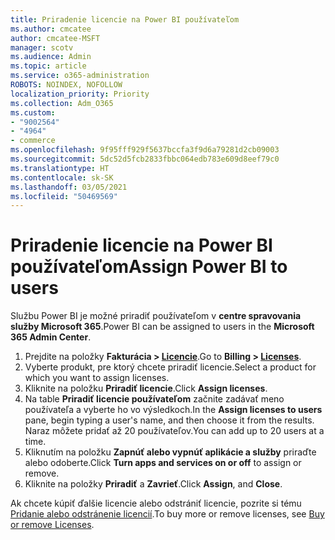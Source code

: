 ```yaml
---
title: Priradenie licencie na Power BI používateľom
ms.author: cmcatee
author: cmcatee-MSFT
manager: scotv
ms.audience: Admin
ms.topic: article
ms.service: o365-administration
ROBOTS: NOINDEX, NOFOLLOW
localization_priority: Priority
ms.collection: Adm_O365
ms.custom:
- "9002564"
- "4964"
- commerce
ms.openlocfilehash: 9f95fff929f5637bccfa3f9d6a79281d2cb09003
ms.sourcegitcommit: 5dc52d5fcb2833fbbc064edb783e609d8eef79c0
ms.translationtype: HT
ms.contentlocale: sk-SK
ms.lasthandoff: 03/05/2021
ms.locfileid: "50469569"
---
```

# <a name="assign-power-bi-to-users"></a><span data-ttu-id="65366-102">Priradenie licencie na Power BI používateľom</span><span class="sxs-lookup"><span data-stu-id="65366-102">Assign Power BI to users</span></span>

<span data-ttu-id="65366-103">Službu Power BI je možné priradiť používateľom v **centre spravovania služby Microsoft 365**.</span><span class="sxs-lookup"><span data-stu-id="65366-103">Power BI can be assigned to users in the **Microsoft 365 Admin Center**.</span></span>  

1. <span data-ttu-id="65366-104">Prejdite na položky **Fakturácia > [Licencie](https://go.microsoft.com/fwlink/p/?linkid=842264)**.</span><span class="sxs-lookup"><span data-stu-id="65366-104">Go to **Billing > [Licenses](https://go.microsoft.com/fwlink/p/?linkid=842264)**.</span></span>
2. <span data-ttu-id="65366-105">Vyberte produkt, pre ktorý chcete priradiť licencie.</span><span class="sxs-lookup"><span data-stu-id="65366-105">Select a product for which you want to assign licenses.</span></span>
3. <span data-ttu-id="65366-106">Kliknite na položku **Priradiť licencie**.</span><span class="sxs-lookup"><span data-stu-id="65366-106">Click **Assign licenses**.</span></span>
4. <span data-ttu-id="65366-107">Na table **Priradiť licencie používateľom** začnite zadávať meno používateľa a vyberte ho vo výsledkoch.</span><span class="sxs-lookup"><span data-stu-id="65366-107">In the **Assign licenses to users** pane, begin typing a user's name, and then choose it from the results.</span></span> <span data-ttu-id="65366-108">Naraz môžete pridať až 20 používateľov.</span><span class="sxs-lookup"><span data-stu-id="65366-108">You can add up to 20 users at a time.</span></span>
5. <span data-ttu-id="65366-109">Kliknutím na položku **Zapnúť alebo vypnúť aplikácie a služby** priraďte alebo odoberte.</span><span class="sxs-lookup"><span data-stu-id="65366-109">Click **Turn apps and services on or off** to assign or remove.</span></span>
6. <span data-ttu-id="65366-110">Kliknite na položky **Priradiť** a **Zavrieť**.</span><span class="sxs-lookup"><span data-stu-id="65366-110">Click **Assign**, and **Close**.</span></span>

<span data-ttu-id="65366-111">Ak chcete kúpiť ďalšie licencie alebo odstrániť licencie, pozrite si tému [Pridanie alebo odstránenie licencií](https://docs.microsoft.com/microsoft-365/commerce/licenses/buy-licenses#buy-or-remove-licenses-for-your-business-subscription).</span><span class="sxs-lookup"><span data-stu-id="65366-111">To buy more or remove licenses, see [Buy or remove Licenses](https://docs.microsoft.com/microsoft-365/commerce/licenses/buy-licenses#buy-or-remove-licenses-for-your-business-subscription).</span></span>